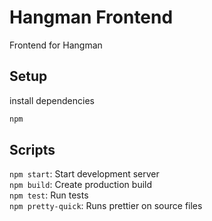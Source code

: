 # Hangman Frontend

Frontend for Hangman

## Setup

install dependencies

```bash
npm
```

## Scripts

`npm start`: Start development server \
`npm build`: Create production build \
`npm test`: Run tests \
`npm pretty-quick`: Runs prettier on source files
